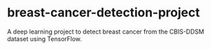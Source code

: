 # breast-cancer-detection-project
A deep learning project to detect breast cancer from the CBIS-DDSM dataset using TensorFlow.
